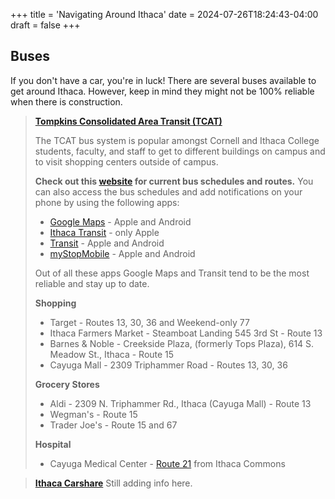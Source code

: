 +++
title = 'Navigating Around Ithaca'
date = 2024-07-26T18:24:43-04:00
draft = false
+++

## Buses

If you don't have a car, you're in luck! There are several buses available to get around Ithaca. However, keep in mind they might not be 100% reliable when there is construction. 

> **[Tompkins Consolidated Area Transit (TCAT)](https://tcatbus.com/)**
> 
> The TCAT bus system is popular amongst Cornell and Ithaca College students, faculty, and staff to get to different buildings on campus and to visit shopping centers outside of campus.
>
> **Check out this [website](https://tcatbus.com/bus-schedules#route13/) for current bus schedules and routes.** You can also access the bus schedules and add notifications on your phone by using the following apps: 
> - [Google Maps](https://play.google.com/store/apps/details?id=com.google.android.apps.maps&hl=en) - Apple and Android
> - [Ithaca Transit](https://apps.apple.com/us/app/ithaca-transit-live-tracking/id1290883721) - only Apple
> - [Transit](https://apps.apple.com/us/app/transit-subway-bus-times/id498151501) - Apple and Android
> - [myStopMobile](https://apps.apple.com/us/app/mystop-mobile/id591959423) - Apple and Android
>
> Out of all these apps Google Maps and Transit tend to be the most reliable and stay up to date.
>
> **Shopping**
> - Target - Routes 13, 30, 36 and Weekend-only 77
> - Ithaca Farmers Market - Steamboat Landing 545 3rd St - Route 13
> - Barnes & Noble - Creekside Plaza, (formerly Tops Plaza), 614 S. Meadow St., Ithaca - Route 15
> - Cayuga Mall - 2309 Triphammer Road - Routes 13, 30, 36
>
>
> **Grocery Stores**
> - Aldi - 2309 N. Triphammer Rd., Ithaca (Cayuga Mall) - Route 13
> - Wegman's - Route 15
> - Trader Joe's - Route 15 and 67
>
> **Hospital**
> - Cayuga Medical Center - [Route 21](https://maps.app.goo.gl/ZWCFDay1dW3xf8Gp8) from Ithaca Commons

> **[Ithaca Carshare](https://www.ithacacarshare.org/)**
> Still adding info here.

